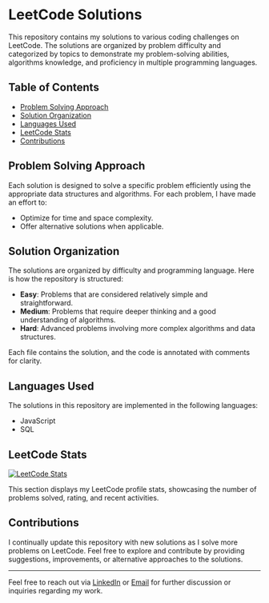 # LeetCode Solutions

This repository contains my solutions to various coding challenges on LeetCode. The solutions are organized by problem difficulty and categorized by topics to demonstrate my problem-solving abilities, algorithms knowledge, and proficiency in multiple programming languages.

## Table of Contents

- [Problem Solving Approach](#problem-solving-approach)
- [Solution Organization](#solution-organization)
- [Languages Used](#languages-used)
- [LeetCode Stats](#leetcode-stats)
- [Contributions](#contributions)

## Problem Solving Approach

Each solution is designed to solve a specific problem efficiently using the appropriate data structures and algorithms. For each problem, I have made an effort to:

- Optimize for time and space complexity.
- Offer alternative solutions when applicable.

## Solution Organization

The solutions are organized by difficulty and programming language. Here is how the repository is structured:

- **Easy**: Problems that are considered relatively simple and straightforward.
- **Medium**: Problems that require deeper thinking and a good understanding of algorithms.
- **Hard**: Advanced problems involving more complex algorithms and data structures.

Each file contains the solution, and the code is annotated with comments for clarity.

## Languages Used

The solutions in this repository are implemented in the following languages:

- JavaScript
- SQL

## LeetCode Stats

[![LeetCode Stats](https://leetcard.jacoblin.cool/jgy36?theme=light)](https://leetcode.com/u/jgy36/)

This section displays my LeetCode profile stats, showcasing the number of problems solved, rating, and recent activities.

## Contributions

I continually update this repository with new solutions as I solve more problems on LeetCode. Feel free to explore and contribute by providing suggestions, improvements, or alternative approaches to the solutions.

---

Feel free to reach out via [LinkedIn](https://www.linkedin.com/in/jacob-young-488602302/) or [Email](jgyoung618@gmail.com) for further discussion or inquiries regarding my work.
